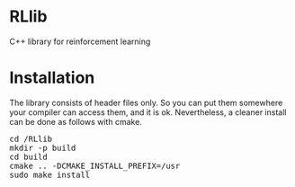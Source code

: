 # RLlib

C++ library for reinforcement learning

# Installation

The library consists of header files only. So you can put them somewhere your compiler can access them, and it is ok. Nevertheless, a cleaner install can be done as follows with cmake.

<pre>
cd <your_path_here>/RLlib
mkdir -p build
cd build
cmake .. -DCMAKE_INSTALL_PREFIX=/usr
sudo make install
</pre>




